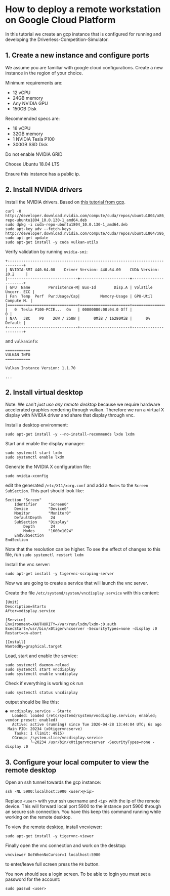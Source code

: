 # How to deploy a remote workstation on Google Cloud Platform

In this tutorial we create an gcp instance that is configured for running and developing the Driverless-Competition-Simulator. 

## 1. Create a new instance and configure ports

We assume you are familiar with google cloud configurations.
Create a new instance in the region of your choice.

Minimum requirements are:
* 12 vCPU
* 24GB memory
* Any NVIDIA GPU
* 150GB Disk

Recommended specs are:
* 16 vCPU
* 32GB memory
* 1 NVIDIA Tesla P100
* 300GB SSD Disk

Do not enable NVIDIA GRID

Choose Ubuntu 18.04 LTS

Ensure this instance has a public ip.

## 2. Install NVIDIA drivers
Install the NVIDIA drivers. Based on [this tutorial from gcp](https://cloud.google.com/compute/docs/gpus/install-drivers-gpu#ubuntu-driver-steps).
```
curl -O http://developer.download.nvidia.com/compute/cuda/repos/ubuntu1804/x86_64/cuda-repo-ubuntu1804_10.0.130-1_amd64.deb
sudo dpkg -i cuda-repo-ubuntu1804_10.0.130-1_amd64.deb
sudo apt-key adv --fetch-keys http://developer.download.nvidia.com/compute/cuda/repos/ubuntu1804/x86_64/7fa2af80.pub
sudo apt-get update
sudo apt-get install -y cuda vulkan-utils
```
Verify validation by running `nvidia-smi`:
```
+-----------------------------------------------------------------------------+
| NVIDIA-SMI 440.64.00    Driver Version: 440.64.00    CUDA Version: 10.2     |
|-------------------------------+----------------------+----------------------+
| GPU  Name        Persistence-M| Bus-Id        Disp.A | Volatile Uncorr. ECC |
| Fan  Temp  Perf  Pwr:Usage/Cap|         Memory-Usage | GPU-Util  Compute M. |
|===============================+======================+======================|
|   0  Tesla P100-PCIE...  On   | 00000000:00:04.0 Off |                    0 |
| N/A   38C    P0    26W / 250W |      0MiB / 16280MiB |      0%      Default |
+-------------------------------+----------------------+----------------------+
```
and `vulkaninfo`:
```
===========
VULKAN INFO
===========

Vulkan Instance Version: 1.1.70

...
```


## 2. Install virtual desktop
Note: We can't _just use any remote desktop_ because we require hardware accelerated graphics rendering through vulkan.
Therefore we run a virtual X display with NVIDIA driver and share that display through vnc.  
 
Install a desktop environment:
```
sudo apt-get install -y --no-install-recommends lxde lxdm
```

Start and enable the display manager:
```
sudo systemctl start lxdm
sudo systemctl enable lxdm
```

Generate the NVIDIA X configuration file:
```
sudo nvidia-xconfig
```

edit the generated `/etc/X11/xorg.conf` and add a `Modes` to the `Screen` `SubSection`. This part should look like:
```
Section "Screen"
    Identifier     "Screen0"
    Device         "Device0"
    Monitor        "Monitor0"
    DefaultDepth    24
    SubSection     "Display"
        Depth       24 
        Modes      "1600x1024"
    EndSubSection
EndSection

```
Note that the resolution can be higher. To see the effect of changes to this file, run `sudo systemctl restart lxdm`

Install the vnc server:

```
sudo apt-get install -y tigervnc-scraping-server
```

Now we are going to create a service that will launch the vnc server.

Create the file `/etc/systemd/system/vncdisplay.service` with this content:
```
[Unit]
Description=Startx
After=xdisplay.service

[Service]
Environment=XAUTHORITY=/var/run/lxdm/lxdm-:0.auth
ExecStart=/usr/bin/x0tigervncserver -SecurityTypes=none -display :0
Restart=on-abort

[Install]
WantedBy=graphical.target
```

Load, start and enable the service:
```
sudo systemctl daemon-reload
sudo systemctl start vncdisplay
sudo systemctl enable vncdisplay
```

Check if everything is working ok run 
```
sudo systemctl status vncdisplay
```
output should be like this:
```
● vncdisplay.service - Startx
   Loaded: loaded (/etc/systemd/system/vncdisplay.service; enabled; vendor preset: enabled)
   Active: active (running) since Tue 2020-04-28 13:44:04 UTC; 6s ago
 Main PID: 20234 (x0tigervncserve)
    Tasks: 1 (limit: 4915)
   CGroup: /system.slice/vncdisplay.service
           └─20234 /usr/bin/x0tigervncserver -SecurityTypes=none -display :0
```

## 3. Configure your local computer to view the remote desktop

Open an ssh tunnel towards the gcp instance:
```
ssh -NL 5900:localhost:5900 <user>@<ip>
```
Replace `<user>` with your ssh username and `<ip>` with the ip of the remote device.
This will forward local port 5900 to the instance port 5900 through an secure ssh connection.
You have this keep this command running while working on the remote desktop.  
 
To view the remote desktop, install vncviewer:
```
sudo apt-get install -y tigervnc-viewer
```

Finally open the vnc connection and work on the desktop:
```
vncviewer DotWhenNoCursor=1 localhost:5900
```
to enter/leave full screen press the `F8` button. 

You now should see a login screen.
To be able to login you must set a password for the account:
```
sudo passwd <user>
``` 
